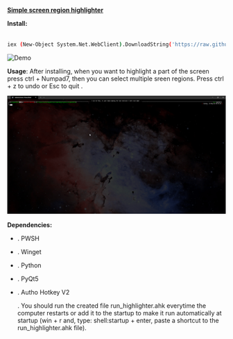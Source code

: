 <!-----



Conversion time: 0.219 seconds.


Using this Markdown file:

1. Paste this output into your source file.
2. See the notes and action items below regarding this conversion run.
3. Check the rendered output (headings, lists, code blocks, tables) for proper
   formatting and use a linkchecker before you publish this page.

Conversion notes:

* Docs to Markdown version 1.0β44
* Sat May 10 2025 09:27:23 GMT-0700 (PDT)
* Source doc: app_highlighter_readme
----->


**<span style="text-decoration:underline;">Simple screen region highlighter</span>**

**Install:**

```bash

iex (New-Object System.Net.WebClient).DownloadString('https://raw.githubusercontent.com/Unnamed10110/simpleHighlighter_Unnamed10110/master/install_highlighter.ps1')
```
![Demo](https://github.com/Unnamed10110/simpleHighlighter_Unnamed10110/blob/master/Animation.gif)


**Usage**:
After installing, when you want to highlight a part of the screen press ctrl + Numpad7, then you can select multiple sreen regions. Press ctrl + z to undo or  Esc to quit .

![Demo](https://github.com/Unnamed10110/simpleHighlighter_Unnamed10110/blob/master/usage_animation.gif)


**Dependencies:**



* . PWSH
* . Winget
* . Python
* . PyQt5
* . Autho Hotkey V2

  . You should run the created file run_highlighter.ahk everytime the computer restarts or add it to the startup to make it run automatically at startup (win + r and, type: shell:startup + enter, paste a shortcut to the run_highlighter.ahk file).

